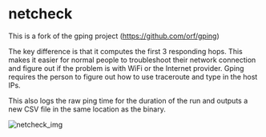 # netcheck
This is a fork of the gping project (https://github.com/orf/gping)

The key difference is that it computes the first 3 responding hops.  This makes it easier for normal people to troubleshoot their network connection and figure out if the problem is with WiFi or the Internet provider.  Gping requires the person to figure out how to use traceroute and type in the host IPs.

This also logs the raw ping time for the duration of the run and outputs a new CSV file in the same location as the binary.

![netcheck_img](https://user-images.githubusercontent.com/78395223/129528473-be562495-85b8-440c-9a55-e87a3bde3288.png)
